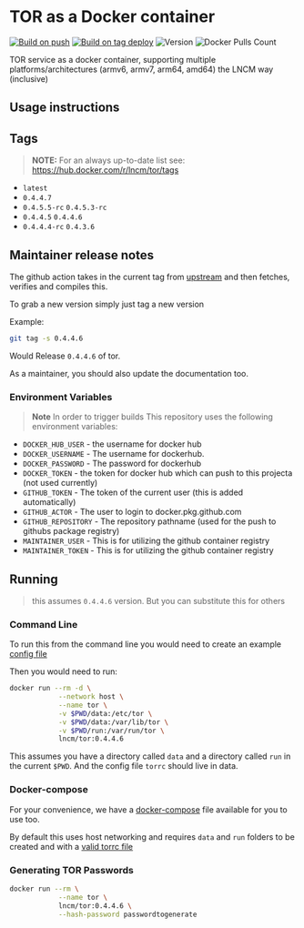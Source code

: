 # TOR as a Docker container


[![Build on push](https://github.com/lncm/docker-tor/workflows/Docker%20build%20on%20push/badge.svg)](https://github.com/lncm/docker-tor/actions?query=workflow%3A%22Docker+build+on+push%22)
[![Build on tag deploy](https://github.com/lncm/docker-tor/workflows/Docker%20build%20on%20tag/badge.svg)](https://github.com/lncm/docker-tor/actions?query=workflow%3A%22Docker+build+on+tag%22)
![Version](https://img.shields.io/github/v/release/lncm/docker-tor?sort=semver) 
![Docker Pulls Count](https://img.shields.io/docker/pulls/lncm/tor.svg?style=flat)

TOR service as a docker container, supporting multiple platforms/architectures (armv6, armv7, arm64, amd64) the LNCM way (inclusive) 

## Usage instructions

## Tags

> **NOTE:** For an always up-to-date list see: https://hub.docker.com/r/lncm/tor/tags

* `latest`
* `0.4.4.7`
* `0.4.5.5-rc` `0.4.5.3-rc`
* `0.4.4.5` `0.4.4.6`
* `0.4.4.4-rc` `0.4.3.6` 

## Maintainer release notes

The github action takes in the current tag from  [upstream](https://dist.torproject.org/) and then fetches, verifies and compiles this.

To grab a new version simply just tag a new version

Example:

```bash
git tag -s 0.4.4.6
```

Would Release ```0.4.4.6``` of tor.

As a maintainer, you should also update the documentation too.

### Environment Variables

> **Note** In order to trigger builds This repository uses the following environment variables:

* `DOCKER_HUB_USER` - the username for docker hub
* `DOCKER_USERNAME` - The username for dockerhub.
* `DOCKER_PASSWORD` - The password for dockerhub
* `DOCKER_TOKEN` - the token for docker hub which can push to this projecta (not used currently)
* `GITHUB_TOKEN` - The token of the current user (this is added automatically)
* `GITHUB_ACTOR` - The user to login to docker.pkg.github.com
* `GITHUB_REPOSITORY` - The repository pathname (used for the push to githubs package registry)
* `MAINTAINER_USER` - This is for utilizing the github container registry
* `MAINTAINER_TOKEN` - This is for utilizing the github container registry

## Running

> this assumes `0.4.4.6` version. But you can substitute this for others

### Command Line

To run this from the command line you would need to create an example [config file](https://github.com/torproject/tor/blob/master/src/config/torrc.sample.in)

Then you would need to run:

```bash
docker run --rm -d \
            --network host \
            --name tor \
            -v $PWD/data:/etc/tor \
            -v $PWD/data:/var/lib/tor \
            -v $PWD/run:/var/run/tor \
            lncm/tor:0.4.4.6

```
This assumes you have a directory called `data` and a directory called `run` in the current `$PWD`. And the config file `torrc` should live in data.

### Docker-compose

For your convenience, we have a [docker-compose](https://github.com/lncm/docker-tor/blob/master/docker-compose.yml) file available for you to use too.

By default this uses host networking and requires `data` and `run` folders to be created and with a [valid torrc file](https://github.com/torproject/tor/blob/master/src/config/torrc.sample.in) 

### Generating TOR Passwords

```bash
docker run --rm \
            --name tor \
            lncm/tor:0.4.4.6 \
            --hash-password passwordtogenerate
```

